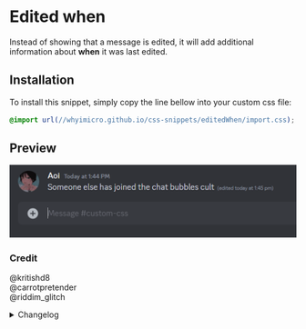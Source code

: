 # Edited when
Instead of showing that a message is edited, it will add additional information about **when** it was last edited.
## Installation
To install this snippet, simply copy the line bellow into your custom css file:
```css
@import url(//whyimicro.github.io/css-snippets/editedWhen/import.css);
```
## Preview
![image](https://raw.githubusercontent.com/WhyiMicro/css-snippets/main/_previews/editedWhen.png)
### Credit
@kritishd8 <br>
@carrotpretender <br>
@riddim_glitch
<details>
<summary>Changelog</summary>

## 2.0.0

- Added @riddim_glitch's snippet as base
- Made the editedWhen appear on message hover instead
- Imported @carrotpretender's code (requested by me)
  
## 1.0.0

- Moved from old repo to new one

</details>
